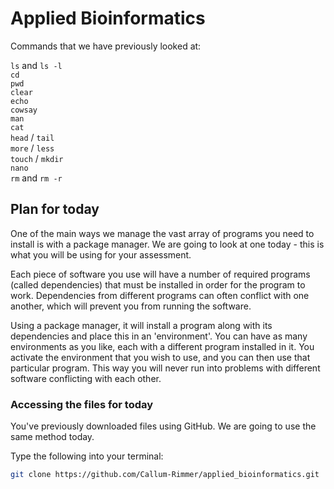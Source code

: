 # Applied Bioinformatics

Commands that we have previously looked at:

`ls` and `ls -l`\
`cd`\
`pwd`\
`clear`\
`echo`\
`cowsay`\
`man`\
`cat`\
`head` / `tail`\
`more` / `less`\
`touch` / `mkdir`\
`nano`\
`rm` and `rm -r`

## Plan for today

One of the main ways we manage the vast array of programs you need to install is with a package manager. We are going to look at one today - this is what you will be using for your assessment.

Each piece of software you use will have a number of required programs (called dependencies) that must be installed in order for the program to work. Dependencies from different programs can often conflict with one another, which will prevent you from running the software.

Using a package manager, it will install a program along with its dependencies and place this in an 'environment'. You can have as many environments as you like, each with a different program installed in it. You activate the environment that you wish to use, and you can then use that particular program. This way you will never run into problems with different software conflicting with each other.

### Accessing the files for today

You've previously downloaded files using GitHub. We are going to use the same method today.

Type the following into your terminal:

```bash
git clone https://github.com/Callum-Rimmer/applied_bioinformatics.git
```

